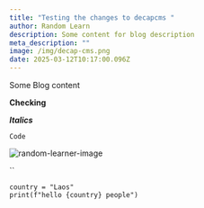 ```yaml
---
title: "Testing the changes to decapcms "
author: Random Learn
description: Some content for blog description
meta_description: ""
image: /img/decap-cms.png
date: 2025-03-12T10:17:00.096Z
---
```

Some Blog content

**Checking**

***Italics***

`Code`

![random-learner-image](/img/dall·e-2025-03-09-11.47.48-a-futuristic-cyberpunk-style-character-named-random-learner-.-they-are-a-young-curious-individual-with-glowing-cybernetic-implants-on-their-temples.webp "Random Learner")

``

```
country = "Laos"
print(f"hello {country} people")
```
